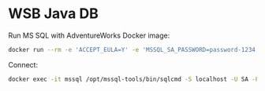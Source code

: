 # WSB Java DB

Run MS SQL with AdventureWorks Docker image:

```bash
docker run --rm -e 'ACCEPT_EULA=Y' -e 'MSSQL_SA_PASSWORD=password-1234' -p 1433:1433 --name mssql robyvandamme/mssql-server-linux-adventureworks
```

Connect:

```bash
docker exec -it mssql /opt/mssql-tools/bin/sqlcmd -S localhost -U SA -P password-1234
```

